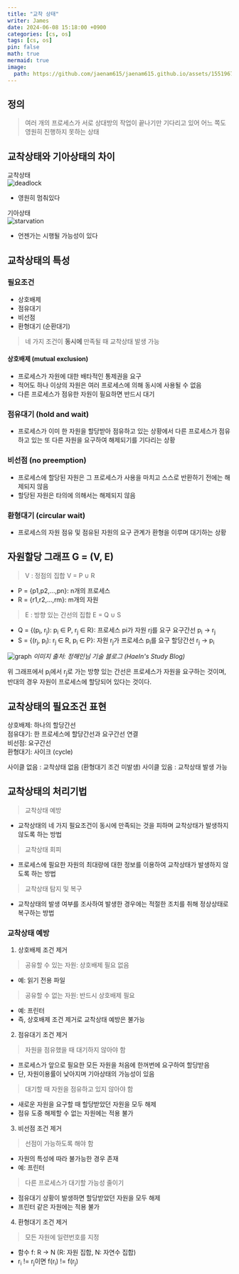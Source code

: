 ```yaml
---
title: "교착 상태"
writer: James
date: 2024-06-08 15:18:00 +0900
categories: [cs, os]
tags: [cs, os]
pin: false
math: true
mermaid: true
image:
  path: https://github.com/jaenam615/jaenam615.github.io/assets/155196757/8a79a2ba-0312-4539-9467-28245cf2763a
---
```


## 정의
> 여러 개의 프로세스가 서로 상대방의 작업이 끝나기만 기다리고 있어 어느 쪽도 영원히 진행하지 못하는 상태  

## 교착상태와 기아상태의 차이

교착상태  
![deadlock](https://github.com/jaenam615/jaenam615.github.io/assets/155196757/8a79a2ba-0312-4539-9467-28245cf2763a)

- 영원히 멈춰있다  

기아상태  
![starvation](https://github.com/jaenam615/jaenam615.github.io/assets/155196757/5d48a58f-d76a-443f-8800-1020028f49ca)

- 언젠가는 시행될 가능성이 있다

## 교착상태의 특성

### 필요조건
- 상호배제
- 점유대기
- 비선점
- 환형대기 (순환대기)

> 네 가지 조건이 <b>동시에</b> 만족될 때 교착상태 발생 가능

#### 상호배제 (mutual exclusion)
- 프로세스가 자원에 대한 배타적인 통제권을 요구
- 적어도 하나 이상의 자원은 여러 프로세스에 의해 동시에 사용될 수 없음
- 다른 프로세스가 점유한 자원이 필요하면 반드시 대기

### 점유대기 (hold and wait)
- 프로세스가 이미 한 자원을 할당받아 점유하고 있는 상황에서 다른 프로세스가 점유하고 있는 또 다른 자원을 요구하여 해제되기를 기다리는 상황

### 비선점 (no preemption)
- 프로세스에 할당된 자원은 그 프로세스가 사용을 마치고 스스로 반환하기 전에는 해제되지 않음
- 할당된 자원은 타의에 의해서는 해제되지 않음

### 환형대기 (circular wait)
- 프로세스의 자원 점유 및 점유된 자원의 요구 관계가 환형을 이루며 대기하는 상황

## 자원할당 그래프 G = (V, E)

> V : 정점의 집합 V = P ∪ R
- P = {p1,p2,...,pn}: n개의 프로세스 
- R = {r1,r2,...,rm}: m개의 자원
> E : 방향 있는 간선의 집합 E = Q ∪ S
- Q = {(p<sub>i</sub>, r<sub>j</sub>): p<sub>i</sub> ∈ P, r<sub>j</sub> ∈ R}: 프로세스 pi가 자원 rj를 요구 
    요구간선 p<sub>i</sub> -> r<sub>j</sub>
- S = {(r<sub>j</sub>, p<sub>i</sub>): r<sub>j</sub> ∈ R, p<sub>i</sub> ∈ P}: 자원 r<sub>j</sub>가 프로세스 p<sub>i</sub>를 요구 
    할당간선 r<sub>j</sub> -> p<sub>i</sub>

![graph](https://jhi93.github.io/assets/img/os/ResourceAllocation.png)
*이미지 출처: 정해인님 기술 블로그 (HaeIn's Study Blog)*

위 그래프에서 p<sub>i</sub>에서 r<sub>j</sub>로 가는 방향 있는 간선은 프로세스가 자원을 요구하는 것이며,  
반대의 경우 자원이 프로세스에 할당되어 있다는 것이다.  

## 교착상태의 필요조건 표현 
상호배제: 하나의 할당간선  
점유대기: 한 프로세스에 할당간선과 요구간선 연결  
비선점: 요구간선  
환형대기: 사이크 (cycle)  

사이클 없음 : 교착상태 없음 (환형대기 조건 미발생)
사이클 있음 : 교착상태 발생 가능

## 교착상태의 처리기법
> 교착상태 예방
- 교착상태의 네 가지 필요조건이 동시에 만족되는 것을 피하며 교착상태가 발생하지 않도록 하는 방법

> 교착상태 회피
- 프로세스에 필요한 자원의 최대량에 대한 정보를 이용하여 교착상태가 발생하지 않도록 하는 방법

> 교착상태 탐지 및 복구
- 교착상태의 발생 여부를 조사하여 발생한 경우에는 적절한 조치를 취해 정상상태로 복구하는 방법 

### 교착상태 예방 

1. 상호배제 조건 제거

> 공유할 수 있는 자원: 상호배제 필요 없음
- 예: 읽기 전용 파일  

> 공유할 수 없는 자원: 반드시 상호배제 필요  
- 예: 프린터  
- 즉, 상호배제 조건 제거로 교착상태 예방은 불가능  

2. 점유대기 조건 제거

> 자원을 점유했을 때 대기하지 않아야 함 
- 프로세스가 앞으로 필요한 모든 자원을 처음에 한꺼번에 요구하여 할당받음
- 단, 자원이용률이 낮아지며 기아상태의 가능성이 있음

> 대기할 때 자원을 점유하고 있지 않아야 함
- 새로운 자원을 요구할 때 할당받았던 자원을 모두 해제  
- 점유 도중 해제할 수 없는 자원에는 적용 불가  

3. 비선점 조건 제거 

> 선점이 가능하도록 해야 함 
- 자원의 특성에 따라 불가능한 경우 존재
- 예: 프린터

> 다른 프로세스가 대기할 가능성 줄이기
- 점유대기 상황이 발생하면 할당받았던 자원을 모두 해제
- 프린터 같은 자원에는 적용 불가 

4. 환형대기 조건 제거 

> 모든 자원에 일련번호를 지정 
- 함수 f: R -> N (R: 자원 집합, N: 자연수 집합)
- r<sub>i</sub> != r<sub>j</sub>이면 f(r<sub>i</sub>) != f(r<sub>j</sub>)
